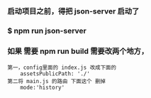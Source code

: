 ### 启动项目之前，得把 json-server 启动了

### $  npm run json-server



### 如果 需要 npm run build  需要改两个地方，

    第一，config里面的 index.js 改成下面的
        assetsPublicPath: './'  
    第二将 main.js 的路由 下面这个 删掉
        mode:'history' 
